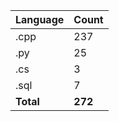 | Language | Count |
|----------|-------|
| .cpp | 237 |
| .py | 25 |
| .cs | 3 |
| .sql | 7 |
| **Total** | **272** |
